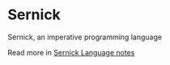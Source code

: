 # Sernick

Sernick, an imperative programming language

Read more in [Sernick Language notes](/docs/Language-notes.md)
